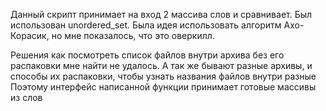 Данный скрипт принимает на вход 2 массива слов и сравнивает. Был использован unordered_set.
Была идея использовать алгоритм Ахо-Корасик, но мне показалось, что это оверкилл.

Решения как посмотреть список файлов внутри архива без его распаковки мне найти не удалось. А так же бывают разные архивы, и способы их распаковки, чтобы узнать названия файлов внутри разные
Поэтому интерфейс написанной функции принимает готовые массивы из слов
